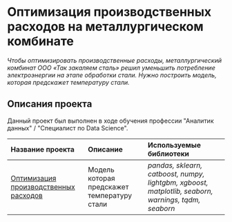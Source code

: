 # Оптимизация производственных расходов на металлургическом комбинате

*Чтобы оптимизировать производственные расходы, металлургический комбинат ООО «Так закаляем сталь» решил уменьшить потребление электроэнергии на этапе обработки стали. Нужно построить модель, которая предскажет температуру стали.*

## Описания проекта

Данный проект был выполнен в ходе обучения профессии "Аналитик данных" / "Специалист по Data Science".


| Название проекта | Описание | Используемые библиотеки | 
| :---------------------- | :---------------------- | :---------------------- |
| [Оптимизация производственных расходов](borrowers_reliability) |Модель которая предскажет температуру стали | *pandas, sklearn, catboost, numpy, lightgbm, xgboost, matplotlib, seaborn, warnings, tqdm, seaborn* |
